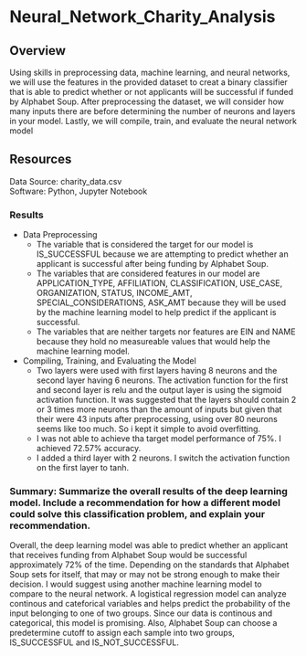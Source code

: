 # Neural_Network_Charity_Analysis

## Overview

Using skills in preprocessing data, machine learning, and neural networks, we will use the features in the provided dataset to creat a binary classifier that is able to predict whether or not applicants will be successful if funded by Alphabet Soup. After preprocessing the dataset, we will consider how many inputs there are before determining the number of neurons and layers in your model. Lastly, we will compile, train, and evaluate the neural network model

## Resources
Data Source: charity_data.csv <br />
Software: Python, Jupyter Notebook

### Results
- Data Preprocessing
  - The variable that is considered the target for our model is IS_SUCCESSFUL because we are attempting to predict whether an applicant is successful after being funding by Alphabet Soup.
  - The variables that are considered features in our model are APPLICATION_TYPE, AFFILIATION, CLASSIFICATION, USE_CASE, ORGANIZATION, STATUS, INCOME_AMT, SPECIAL_CONSIDERATIONS, ASK_AMT because they will be used by the machine learning model to help predict if the applicant is successful.
  - The variables that are neither targets nor features are EIN and NAME because they hold no measureable values that would help the machine learning model. 
- Compiling, Training, and Evaluating the Model
  - Two layers were used with first layers having 8 neurons and the second layer having 6 neurons. The activation function for the first and second layer is relu and the output layer is using the sigmoid activation function. It was suggested that the layers should contain 2 or 3 times more neurons than the amount of inputs but given that their were 43 inputs after preprocessing, using over 80 neurons seems like too much. So i kept it simple to avoid overfitting. 
  - I was not able to achieve tha target model performance of 75%. I achieved 72.57% accuracy.
  - I added a third layer with 2 neurons. I switch the activation function on the first layer to tanh.


### Summary: Summarize the overall results of the deep learning model. Include a recommendation for how a different model could solve this classification problem, and explain your recommendation.

Overall, the deep learning model was able to predict whether an applicant that receives funding from Alphabet Soup would be successful approximately 72% of the time. Depending on the standards that Alphabet Soup sets for itself, that may or may not be strong enough to make their decision. I would suggest using another machine learning model to compare to the neural network. A logistical regression model can analyze continous and cateforical variables and helps predict the probability of the input belonging to one of two groups. Since our data is continous and categorical, this model is promising. Also, Alphabet Soup can choose a predetermine cutoff to assign each sample into two groups, IS_SUCCESSFUL and IS_NOT_SUCCESSFUL.
